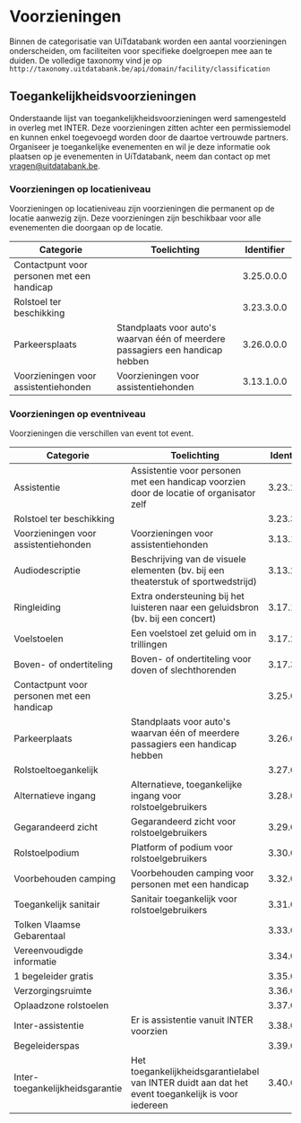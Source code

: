 ---
---

# Voorzieningen

Binnen de categorisatie van UiTdatabank worden een aantal voorzieningen onderscheiden, om faciliteiten voor specifieke doelgroepen mee aan te duiden. De volledige taxonomy vind je op `http://taxonomy.uitdatabank.be/api/domain/facility/classification`

## Toegankelijkheidsvoorzieningen 

Onderstaande lijst van toegankelijkheidsvoorzieningen werd samengesteld in overleg met INTER. Deze voorzieningen zitten achter een permissiemodel en kunnen enkel toegevoegd worden door de daartoe vertrouwde partners. Organiseer je toegankelijke evenementen en wil je deze informatie ook plaatsen op je evenementen in UiTdatabank, neem dan contact op met vragen@uitdatabank.be.

### Voorzieningen op locatieniveau
Voorzieningen op locatieniveau zijn voorzieningen die permanent op de locatie aanwezig zijn. Deze voorzieningen zijn beschikbaar voor alle evenementen die doorgaan op de locatie.

| Categorie | Toelichting | Identifier | 
| --- | --- | --- | 
| Contactpunt voor personen met een handicap | | 3.25.0.0.0 | 
| Rolstoel ter beschikking | | 3.23.3.0.0 |
| Parkeersplaats | Standplaats voor auto's waarvan één of meerdere passagiers een handicap hebben | 3.26.0.0.0 |
| Voorzieningen voor assistentiehonden | Voorzieningen voor assistentiehonden | 3.13.1.0.0 |


### Voorzieningen op eventniveau
Voorzieningen die verschillen van event tot event.

| Categorie | Toelichting | Identifier | 
| --- | --- | --- | 
| Assistentie | Assistentie voor personen met een handicap voorzien door de locatie of organisator zelf | 3.23.2.0.0 | 
| Rolstoel ter beschikking | | 3.23.3.0.0 |
| Voorzieningen voor assistentiehonden | Voorzieningen voor assistentiehonden | 3.13.1.0.0 |
| Audiodescriptie | Beschrijving van de visuele elementen (bv. bij een theaterstuk of sportwedstrijd) | 3.13.2.0.0 |
| Ringleiding | Extra ondersteuning bij het luisteren naar een geluidsbron (bv. bij een concert) | 3.17.1.0.0 |
| Voelstoelen | Een voelstoel zet geluid om in trillingen | 3.17.2.0.0 |
| Boven- of ondertiteling | Boven- of ondertiteling voor doven of slechthorenden | 3.17.3.0.0 |
| Contactpunt voor personen met een handicap | | 3.25.0.0.0 |
| Parkeerplaats | Standplaats voor auto's waarvan één of meerdere passagiers een handicap hebben | 3.26.0.0.0 |
| Rolstoeltoegankelijk || 3.27.0.0.0 |
| Alternatieve ingang | Alternatieve, toegankelijke ingang voor rolstoelgebruikers | 3.28.0.0.0 |
| Gegarandeerd zicht | Gegarandeerd zicht voor rolstoelgebruikers | 3.29.0.0.0 |
| Rolstoelpodium | Platform of podium voor rolstoelgebruikers | 3.30.0.0.0 |
| Voorbehouden camping | Voorbehouden camping voor personen met een handicap | 3.32.0.0.0 |
| Toegankelijk sanitair | Sanitair toegankelijk voor rolstoelgebruikers | 3.31.0.0.0 |
| Tolken Vlaamse Gebarentaal || 3.33.0.0.0 |
| Vereenvoudigde informatie || 3.34.0.0.0 |
| 1 begeleider gratis || 3.35.0.0.0 |
| Verzorgingsruimte || 3.36.0.0.0 |
| Oplaadzone rolstoelen || 3.37.0.0.0 |
| Inter-assistentie | Er is assistentie vanuit INTER voorzien | 3.38.0.0.0 |
| Begeleiderspas || 3.39.0.0.0 |
| Inter-toegankelijkheidsgarantie | Het toegankelijkheidsgarantielabel van INTER duidt aan dat het event toegankelijk is voor iedereen | 3.40.0.0.0 |

